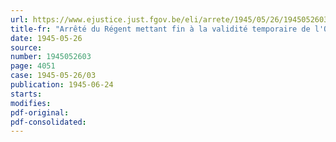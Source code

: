 ```yaml
---
url: https://www.ejustice.just.fgov.be/eli/arrete/1945/05/26/1945052603/justel
title-fr: "Arrêté du Régent mettant fin à la validité temporaire de l'Office des Pensions d'invalidité"
date: 1945-05-26
source:
number: 1945052603
page: 4051
case: 1945-05-26/03
publication: 1945-06-24
starts:
modifies:
pdf-original:
pdf-consolidated:
---
```


